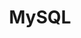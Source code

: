 ---
draft: false
title: MySQL
content:
  id: mysql
  name: MySQL
  website: https://www.mysql.com/
  short_description: MySQL is an Oracle-backed open-source RDBMS that runs on almost all platforms.
---